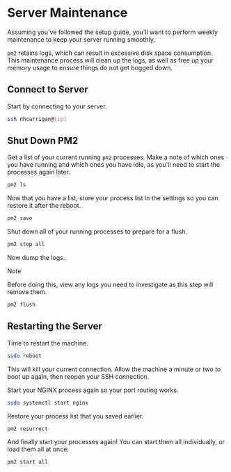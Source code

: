 # Server Maintenance

Assuming you've followed the setup guide, you'll want to perform weekly maintenance to keep your server running smoothly.

`pm2` retains logs, which can result in excessive disk space consumption. This maintenance process will clean up the logs, as well as free up your memory usage to ensure things do not get bogged down.

## Connect to Server

Start by connecting to your server.

```bash
ssh nhcarrigan@[ip]
```

## Shut Down PM2

Get a list of your current running `pm2` processes. Make a note of which ones you have running and which ones you have idle, as you'll need to start the processes again later.

```bash
pm2 ls
```

Now that you have a list, store your process list in the settings so you can restore it after the reboot.

```bash
pm2 save
```

Shut down all of your running processes to prepare for a flush.

```bash
pm2 stop all
```

Now dump the logs.

> [!NOTE]
> Before doing this, view any logs you need to investigate as this step will remove them.

```bash
pm2 flush
```

## Restarting the Server

Time to restart the machine.

```bash
sudo reboot
```

This will kill your current connection. Allow the machine a minute or two to boot up again, then reopen your SSH connection.

Start your NGINX process again so your port routing works.

```bash
sudo systemctl start nginx
```

Restore your process list that you saved earlier.

```bash
pm2 resurrect
```

And finally start your processes again! You can start them all individually, or load them all at once:

```bash
pm2 start all
```
